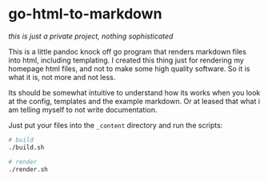 # go-html-to-markdown

*this is just a private project, nothing sophisticated*

This is a little pandoc knock off go program that renders markdown files into html, including templating.
I created this thing just for rendering my homepage html files, and not to make some high quality software.
So it is what it is, not more and not less.

Its should be somewhat intuitive to understand how its works when you look at the config, templates and the example markdown.
Or at leased that what i am telling myself to not write documentation.

Just put your files into the `_content` directory and run the scripts:

```bash
# build
./build.sh

# render
./render.sh
```
